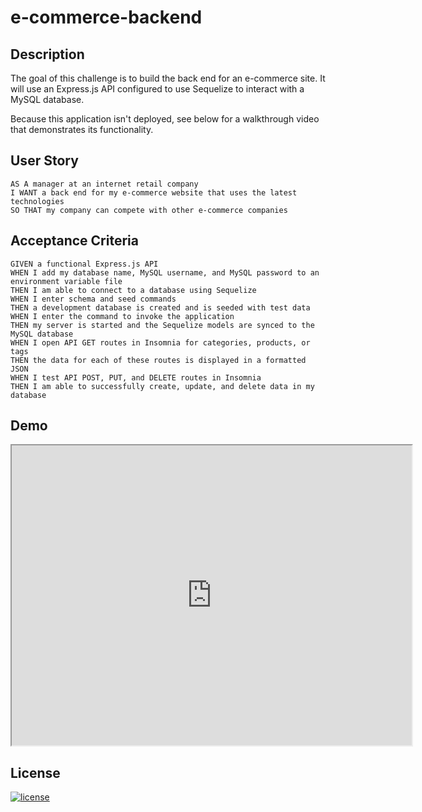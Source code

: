 # e-commerce-backend


## Description
The goal of this challenge is to build the back end for an e-commerce site. It will use an Express.js API configured to use Sequelize to interact with a MySQL database.

Because this application isn't deployed, see below for a walkthrough video that demonstrates its functionality.

## User Story
```
AS A manager at an internet retail company
I WANT a back end for my e-commerce website that uses the latest technologies
SO THAT my company can compete with other e-commerce companies
```

## Acceptance Criteria
```
GIVEN a functional Express.js API
WHEN I add my database name, MySQL username, and MySQL password to an environment variable file
THEN I am able to connect to a database using Sequelize
WHEN I enter schema and seed commands
THEN a development database is created and is seeded with test data
WHEN I enter the command to invoke the application
THEN my server is started and the Sequelize models are synced to the MySQL database
WHEN I open API GET routes in Insomnia for categories, products, or tags
THEN the data for each of these routes is displayed in a formatted JSON
WHEN I test API POST, PUT, and DELETE routes in Insomnia
THEN I am able to successfully create, update, and delete data in my database
```

## Demo
<iframe src="https://drive.google.com/file/d/1X3pBKJxBXADl-0oJ9TRBv5KgK6Tjocvg/preview" width="640" height="480"></iframe>

## License
 [![license](https://img.shields.io/badge/License-MIT-blue.svg)](https://opensource.org/licenses/MIT)
